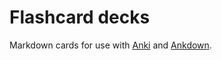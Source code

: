 # Flashcard decks

Markdown cards for use with [Anki](https://apps.ankiweb.net/index.html) and [Ankdown](https://github.com/benwr/ankdown/).
